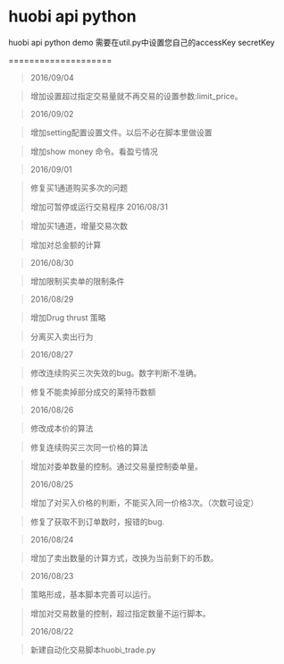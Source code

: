 huobi api python
====================

huobi api  python  demo
需要在util.py中设置您自己的accessKey secretKey

====================
>2016/09/04

>增加设置超过指定交易量就不再交易的设置参数:limit_price。


>2016/09/02

>增加setting配置设置文件。以后不必在脚本里做设置

>增加show money 命令。看盈亏情况

>2016/09/01

>修复买1通道购买多次的问题
>
>增加可暂停或运行交易程序
>2016/08/31

>增加买1通道，增量交易次数

>增加对总金额的计算

>2016/08/30

>增加限制买卖单的限制条件

>2016/08/29

>增加Drug thrust 策略

>分离买入卖出行为


>2016/08/27

>修改连续购买三次失效的bug。数字判断不准确。

>修复不能卖掉部分成交的莱特币数额

>

>2016/08/26

>修改成本价的算法 

>修复连续购买三次同一价格的算法 

>增加对委单数量的控制。通过交易量控制委单量。
>
>2016/08/25 
>
>增加了对买入价格的判断，不能买入同一价格3次。（次数可设定） 

>修复了获取不到订单数时，报错的bug.

>2016/08/24 

>增加了卖出数量的计算方式，改换为当前剩下的币数。

>2016/08/23

>策略形成，基本脚本完善可以运行。

>增加对交易数量的控制，超过指定数量不运行脚本。 
>
>2016/08/22

>新建自动化交易脚本huobi_trade.py
